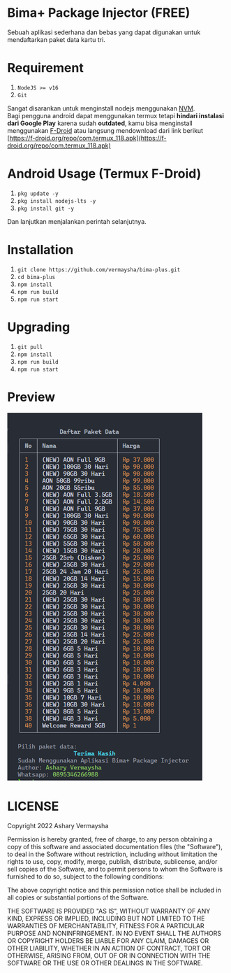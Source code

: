 # Bima+ Package Injector (FREE)

Sebuah aplikasi sederhana dan bebas yang dapat digunakan untuk mendaftarkan paket data kartu tri.

# Requirement

1. `NodeJS >= v16`
2. `Git`

Sangat disarankan untuk menginstall nodejs menggunakan [NVM](https://github.com/nvm-sh/nvm). <br>
Bagi pengguna android dapat menggunakan termux tetapi **hindari instalasi dari Google Play** karena sudah **outdated**, kamu bisa menginstall menggunakan [F-Droid](https://f-droid.org) atau langsung mendownload dari link berikut [https://f-droid.org/repo/com.termux_118.apk](https://f-droid.org/repo/com.termux_118.apk)

# Android Usage (Termux F-Droid)

1. `pkg update -y`
2. `pkg install nodejs-lts -y`
3. `pkg install git -y`

Dan lanjutkan menjalankan perintah selanjutnya.

# Installation

1. `git clone https://github.com/vermaysha/bima-plus.git`
2. `cd bima-plus`
3. `npm install`
4. `npm run build`
5. `npm run start`

# Upgrading

1. `git pull`
2. `npm install`
3. `npm run build`
4. `npm run start`

# Preview

![Preview](preview.png)

# LICENSE

Copyright 2022 Ashary Vermaysha

Permission is hereby granted, free of charge, to any person obtaining a copy of this software and associated documentation files (the "Software"), to deal in the Software without restriction, including without limitation the rights to use, copy, modify, merge, publish, distribute, sublicense, and/or sell copies of the Software, and to permit persons to whom the Software is furnished to do so, subject to the following conditions:

The above copyright notice and this permission notice shall be included in all copies or substantial portions of the Software.

THE SOFTWARE IS PROVIDED "AS IS", WITHOUT WARRANTY OF ANY KIND, EXPRESS OR IMPLIED, INCLUDING BUT NOT LIMITED TO THE WARRANTIES OF MERCHANTABILITY, FITNESS FOR A PARTICULAR PURPOSE AND NONINFRINGEMENT. IN NO EVENT SHALL THE AUTHORS OR COPYRIGHT HOLDERS BE LIABLE FOR ANY CLAIM, DAMAGES OR OTHER LIABILITY, WHETHER IN AN ACTION OF CONTRACT, TORT OR OTHERWISE, ARISING FROM, OUT OF OR IN CONNECTION WITH THE SOFTWARE OR THE USE OR OTHER DEALINGS IN THE SOFTWARE.
